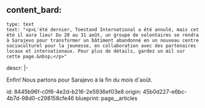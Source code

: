 content_bard:
  -
    type: text
    text: "<p>L'été dernier, Toestand International a été annulé, mais cet été il aura lieu! Du 20 au 31 août, un groupe de volontaires se rendra à Sarajevo pour transformer un bâtiment abandonné en un nouveau centre socioculturel pour la jeunesse, en collaboration avec des partenaires locaux et internationaux. Pour plus de détails, gardez un œil sur cette page.&nbsp;</p>"
descr: |-
  <p>Enfin! Nous partons pour Sarajevo à la fin du mois d'août.
  </p>
id: 8445b96f-c0f6-4e2d-b216-2e5936ef03e8
origin: 45b0d227-e6bc-4b7d-98d0-c298158cfe46
blueprint: page__articles
